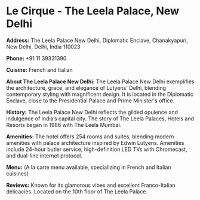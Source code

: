 # Le Cirque - The Leela Palace, New Delhi

**Address:** The Leela Palace New Delhi, Diplomatic Enclave, Chanakyapuri, New Delhi, Delhi, India 110023

**Phone:** +91 11 39331390

**Cuisine:** French and Italian

**About The Leela Palace New Delhi:**
The Leela Palace New Delhi exemplifies the architecture, grace, and elegance of Lutyens' Delhi, blending contemporary styling with magnificent design. It is located in the Diplomatic Enclave, close to the Presidential Palace and Prime Minister's office.

**History:**
The Leela Palace New Delhi reflects the gilded opulence and indulgence of India’s capital city. The story of The Leela Palaces, Hotels and Resorts began in 1986 with The Leela Mumbai.

**Amenities:**
The hotel offers 254 rooms and suites, blending modern amenities with palace architecture inspired by Edwin Lutyens. Amenities include 24-hour butler service, high-definition LED TVs with Chromecast, and dual-line internet protocol.

**Menu:** (A la carte menu available, specializing in French and Italian cuisines)

**Reviews:** Known for its glamorous vibes and excellent Franco-Italian delicacies. Located on the 10th floor of The Leela Palace.
